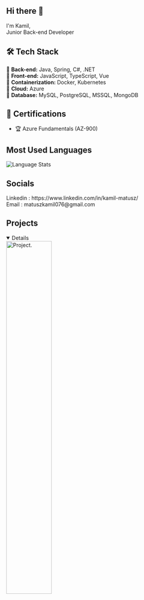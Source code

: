 ## Hi there 👋
I'm Kamil,  
Junior Back-end Developer

## 🛠️ Tech Stack
🔹 **Back-end:** Java, Spring, C#, .NET    
🔹 **Front-end:** JavaScript, TypeScript, Vue    
🔹 **Containerization:** Docker, Kubernetes      
🔹 **Cloud:** Azure   
🔹 **Database:** MySQL, PostgreSQL, MSSQL, MongoDB 

## 📜 Certifications  
- 🏆 Azure Fundamentals (AZ-900)

## Most Used Languages
![Language Stats](https://github-readme-stats.vercel.app/api/top-langs/?username=Kamil-Matusz&layout=compact&langs_count=8&theme=tokyonight)

## Socials
<div>
 Linkedin : https://www.linkedin.com/in/kamil-matusz/ <br/>
</div>
<div>
 Email : matuszkamil076@gmail.com <br/>
</div>

## Projects
<details open>
  <a href="https://github.com/Kamil-Matusz/Asklepios">
    <img alt="Project." width="49%" src="https://github-readme-stats.vercel.app/api/pin/?username=Kamil-Matusz&repo=Asklepios&theme=transparent" />
  </a>
</details>
 
<!--
**Kamil-Matusz/Kamil-Matusz** is a ✨ _special_ ✨ repository because its `README.md` (this file) appears on your GitHub profile.

Here are some ideas to get you started:

- 🔭 I’m currently working on ...
- 🌱 I’m currently learning ...
- 👯 I’m looking to collaborate on ...
- 🤔 I’m looking for help with ...
- 💬 Ask me about ...
- 📫 How to reach me: ...
- 😄 Pronouns: ...
- ⚡ Fun fact: ...
-->
